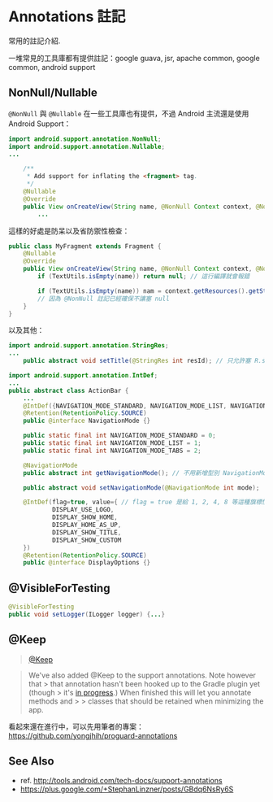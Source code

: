 # Annotations 註記

常用的註記介紹.

一堆常見的工具庫都有提供註記：google guava, jsr, apache common, google common, android support

## NonNull/Nullable

`@NonNull` 與 `@Nullable` 在一些工具庫也有提供，不過 Android 主流還是使用 Android Support：

```java
import android.support.annotation.NonNull;
import android.support.annotation.Nullable;
...

    /**
     * Add support for inflating the <fragment> tag.
     */
    @Nullable
    @Override
    public View onCreateView(String name, @NonNull Context context, @NonNull AttributeSet attrs) {
        ...
```

這樣的好處是防呆以及省防禦性檢查：

```java
public class MyFragment extends Fragment {
    @Nullable
    @Override
    public View onCreateView(String name, @NonNull Context context, @NonNull AttributeSet attrs) {
        if (TextUtils.isEmpty(name)) return null; // 這行編譯就會報錯

        if (TextUtils.isEmpty(name)) nam = context.getResources().getString(R.id.app_name); // 不用一一檢查 context != null
        // 因為 @NonNull 註記已經確保不讓塞 null
    }
}
```

以及其他：

```java
import android.support.annotation.StringRes;
...
    public abstract void setTitle(@StringRes int resId); // 只允許塞 R.string.xxx
```

```java
import android.support.annotation.IntDef;
...
public abstract class ActionBar {
    ...
    @IntDef({NAVIGATION_MODE_STANDARD, NAVIGATION_MODE_LIST, NAVIGATION_MODE_TABS})
    @Retention(RetentionPolicy.SOURCE)
    public @interface NavigationMode {}

    public static final int NAVIGATION_MODE_STANDARD = 0;
    public static final int NAVIGATION_MODE_LIST = 1;
    public static final int NAVIGATION_MODE_TABS = 2;

    @NavigationMode
    public abstract int getNavigationMode(); // 不用新增型別 NavigationMode class，直接標記枚舉防呆

    public abstract void setNavigationMode(@NavigationMode int mode);
```

```java
    @IntDef(flag=true, value={ // flag = true 是給 1, 2, 4, 8 等這種旗標性數值使用，所以就算不是枚舉的數字 10 也是合法的，因為 2 + 8
            DISPLAY_USE_LOGO,
            DISPLAY_SHOW_HOME,
            DISPLAY_HOME_AS_UP,
            DISPLAY_SHOW_TITLE,
            DISPLAY_SHOW_CUSTOM
    })
    @Retention(RetentionPolicy.SOURCE)
    public @interface DisplayOptions {}
```

## @VisibleForTesting

```java
@VisibleForTesting
public void setLogger(ILogger logger) {...}
```

## @Keep

> [@Keep](http://tools.android.com/tech-docs/support-annotations#TOC-Keep)

> We've also added @Keep to the support annotations. Note however that > that annotation hasn't been hooked up to the Gradle plugin yet (though > it's [in progress](https://android-review.googlesource.com/#/c/152983/).) When finished this will let you annotate methods and > > classes that should be retained when minimizing the app.

看起來還在進行中，可以先用筆者的專案：https://github.com/yongjhih/proguard-annotations


## See Also

* ref. http://tools.android.com/tech-docs/support-annotations
* https://plus.google.com/+StephanLinzner/posts/GBdq6NsRy6S
